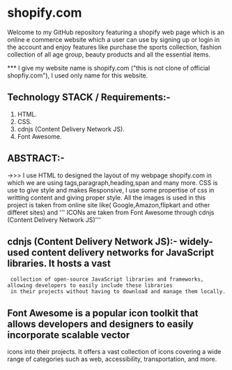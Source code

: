 # shopify.com
Welcome to my GitHub repository featuring a shopify web page which is an online e commerce website which a user can use by signing up or login
in the account and enjoy features like purchase the   sports collection, fashion collection of all age group, beauty products and all the essential items.

*** I give my website name is shopify.com ("this is not clone of official shopfiy.com"), I used only name for this website.

## Technology STACK / Requirements:-
1. HTML.
2. CSS.
3. cdnjs (Content Delivery Network JS).
4. Font Awesome.

## ABSTRACT:-
->>> I use HTML  to designed the layout of my webpage shopify.com  in which we are using tags,paragraph,heading,span and many more.
     CSS is use to give style  and makes Responsive, I use some propertise of css in writting content and giving proper style.
     All the images is used in this project is taken from online site like( Google,Amazon,flipkart and other differet sites)
     and ''' ICONs are taken from Font Awesome  through  cdnjs (Content Delivery Network JS)'''
     
## cdnjs (Content Delivery Network JS):- widely-used content delivery networks for JavaScript libraries. It hosts a vast 
     collection of open-source JavaScript libraries and frameworks, allowing developers to easily include these libraries 
     in their projects without having to download and manage them locally. 
     
## Font Awesome is a popular icon toolkit that allows developers and designers to easily incorporate scalable vector
icons into their projects. It offers a vast collection of icons covering a wide range of categories such as web, 
accessibility, transportation, and more. 
